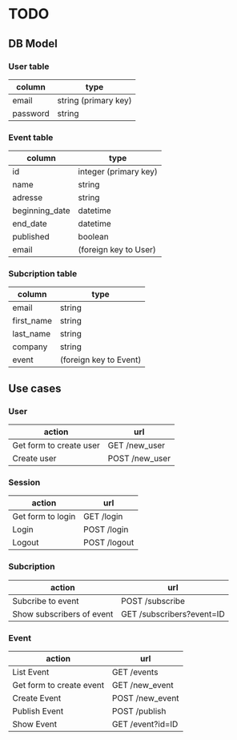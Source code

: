 # TODO

## DB Model

### User table

column      | type
------------|--------
email       | string (primary key)
password    | string

### Event table

column         | type
---------------|--------
id           | integer (primary key)
name           | string
adresse        | string
beginning_date | datetime
end_date       | datetime
published  | boolean
email       | (foreign key to User)

### Subcription table

column      | type
------------|--------
email          | string
first_name  | string
last_name   | string
company     | string
event       | (foreign key to Event)

## Use cases

### User

action      | url
------------|--------
Get form to create user | GET  /new_user
Create user             | POST /new_user

### Session

action      | url
------------|--------
Get form to login | GET  /login
Login             | POST /login
Logout            | POST /logout

### Subcription

action      | url
------------|--------
Subcribe to event         | POST /subscribe
Show subscribers of event | GET  /subscribers?event=ID

### Event

action      | url
------------|--------
List Event               | GET  /events
Get form to create event | GET  /new_event
Create Event             | POST /new_event
Publish Event            | POST /publish
Show Event               | GET  /event?id=ID
